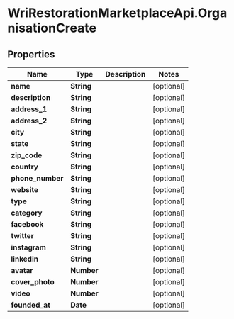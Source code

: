 # WriRestorationMarketplaceApi.OrganisationCreate

## Properties
Name | Type | Description | Notes
------------ | ------------- | ------------- | -------------
**name** | **String** |  | [optional] 
**description** | **String** |  | [optional] 
**address_1** | **String** |  | [optional] 
**address_2** | **String** |  | [optional] 
**city** | **String** |  | [optional] 
**state** | **String** |  | [optional] 
**zip_code** | **String** |  | [optional] 
**country** | **String** |  | [optional] 
**phone_number** | **String** |  | [optional] 
**website** | **String** |  | [optional] 
**type** | **String** |  | [optional] 
**category** | **String** |  | [optional] 
**facebook** | **String** |  | [optional] 
**twitter** | **String** |  | [optional] 
**instagram** | **String** |  | [optional] 
**linkedin** | **String** |  | [optional] 
**avatar** | **Number** |  | [optional] 
**cover_photo** | **Number** |  | [optional] 
**video** | **Number** |  | [optional] 
**founded_at** | **Date** |  | [optional] 


